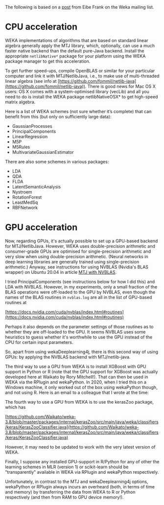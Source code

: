 The following is based on a [post](https://list.waikato.ac.nz/hyperkitty/list/wekalist@list.waikato.ac.nz/message/TJIEPO2CYGBJE5NFYPIP26SL4WFMWEZC/) 
from Eibe Frank on the Weka mailing list.

# CPU acceleration

WEKA implementations of algorithms that are based on standard linear algebra generally apply the MTJ library, which, 
optionally, can use a much faster native backend than the default pure-Java backend. Install the appropriate 
`netlibNative*` package for your platform using the WEKA package manager to get this acceleration.

To get further speed-ups, compile OpenBLAS or similar for your particular computer and link it with MTJ/NetlibJava, 
i.e., to make use of multi-threaded linear algebra (see info at [https://github.com/fommil/netlib-java](https://github.com/fommil/netlib-java)). 
There is good news for Mac OS X users: OS X comes with a system-optimised library (vecLib) and all you need to do 
is install the WEKA package netlibNativeOSX* to get high-speed matrix algebra.

Here is a list of WEKA schemes (not sure whether it’s complete) that can benefit from this (but only on sufficiently large data):

* GaussianProcesses
* PrincipalComponents
* LinearRegression
* M5P
* M5Rules
* MultivariateGaussianEstimator

There are also some schemes in various packages:

* LDA
* QDA
* FLDA
* LatentSemanticAnalysis
* Nystroem
* RotationForest
* LeastMedSq
* RBFNetwork

# GPU acceleration

Now, regarding GPUs, it's actually possible to set up a GPU-based backend for MTJ/NetlibJava. However, WEKA uses 
double-precision arithmetic and consumer-grade GPUs are optimised for single-precision arithmetic and very slow 
when using double-precision arithmetic. (Neural networks in deep learning libraries are generally trained using 
single-precision arithmetic.) Anyway, see instructions for using NVBLAS (Nvidia's BLAS wrapper) on Ubuntu 20.04 
in article [MTJ with NVBLAS](mtj_with_nvblas.md).

I tried PrincipalComponents (see instructions below for how I did this) and LDA with NVBLAS. However, in my experiments, 
only a small fraction of the BLAS operations were off-loaded to the GPU by NVBLAS, even though the names of the BLAS 
routines in `nvblas.log` are all in the list of GPU-based routines at

[https://docs.nvidia.com/cuda/nvblas/index.html#routines](https://docs.nvidia.com/cuda/nvblas/index.html#routines)

Perhaps it also depends on the parameter settings of those routines as to whether they are off-loaded to the GPU. 
It seems NVBLAS uses some heuristics to guess whether it's worthwhile to use the GPU instead of the CPU for certain 
input parameters.

So, apart from using wekaDeeplearning4j, there is this second way of using GPUs: by applying the NVBLAS backend 
with MTJ/netlib-java.

The third way to use a GPU from WEKA is to install XGBoost with GPU support in Python or R (note that the GPU support 
for XGBoost was actually developed here at Waikato by Rory Mitchell!). That can then be used in WEKA via the RPlugin 
and wekaPython. In 2020, when I tried this on a Windows machine, it only worked out of the box using wekaPython though, 
and not using R. Here is an email to a colleague that I wrote at the time:

The fourth way to use a GPU from WEKA is to use the kerasZoo package, which has

  [https://github.com/Waikato/weka-3.8/blob/master/packages/internal/kerasZoo/src/main/java/weka/classifiers/keras/KerasZooClassifier.java](https://github.com/Waikato/weka-3.8/blob/master/packages/internal/kerasZoo/src/main/java/weka/classifiers/keras/KerasZooClassifier.java)

However, it may need to be updated to work with the very latest version of WEKA.

Finally, I suppose any installed GPU-support in R/Python for any of other the learning schemes in MLR (version 1) or 
scikit-learn should be "transparently" available in WEKA via RPlugin and wekaPython respectively.

Unfortunately, in contrast to the MTJ and wekaDeeplearning4j options, wekaPython or RPlugin always incurs an overheard 
(both, in terms of time and memory) by transferring the data from WEKA to R or Python respectively (and then from RAM 
to GPU device memory!).
